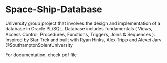 # Space-Ship-Database
University group project that involves the design and implementation of a database in Oracle PL/SQL. Database includes fundamentals ( Views, Access Control, Procedures, Functions, Triggers, Joins &amp; Sequences ). Inspired by Star Trek and built with Ryan Hinks, Alex Tripp and Alexei Jarv @SouthamptonSolentUniversity

For documentation, check pdf file
